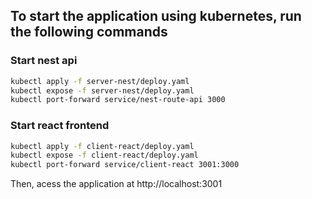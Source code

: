 ## To start the application using kubernetes, run the following commands

### Start nest api

```sh
kubectl apply -f server-nest/deploy.yaml
kubectl expose -f server-nest/deploy.yaml
kubectl port-forward service/nest-route-api 3000
```

### Start react frontend

```sh
kubectl apply -f client-react/deploy.yaml
kubectl expose -f client-react/deploy.yaml
kubectl port-forward service/client-react 3001:3000
```

Then, acess the application at http://localhost:3001